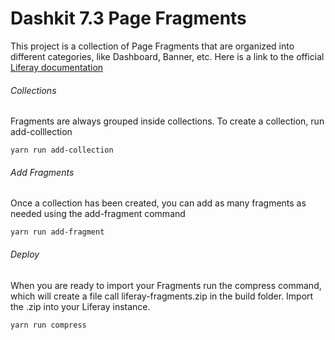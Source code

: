 # Dashkit 7.3 Page Fragments

This project is a collection of Page Fragments that are organized into different 
categories, like Dashboard, Banner, etc.  Here is a link to the official [Liferay documentation](https://github.com/liferay/generator-liferay-fragments)

###### Collections
Fragments are always grouped inside collections. To create a collection, run add-colllection
```
yarn run add-collection
```
###### Add Fragments
Once a collection has been created, you can add as many fragments as needed using the add-fragment command
```
yarn run add-fragment
```
###### Deploy
When you are ready to import your Fragments run the compress command, which will create a file call
liferay-fragments.zip in the build folder.  Import the .zip into your Liferay instance.
```
yarn run compress
```